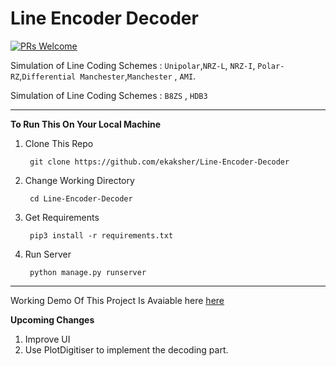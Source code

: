 # Line Encoder Decoder
[![PRs Welcome](https://img.shields.io/badge/PRs-welcome-brightgreen.svg?style=flat-square)](http://makeapullrequest.com)

Simulation of Line Coding Schemes : `Unipolar`,`NRZ-L`, `NRZ-I`, `Polar-RZ`,`Differential Manchester`,`Manchester` , `AMI`.

Simulation of Line Coding Schemes : `B8ZS` , `HDB3`

-------------------------------------------------------------------------


**To Run This On Your Local Machine**
1. Clone This Repo

        git clone https://github.com/ekaksher/Line-Encoder-Decoder

2. Change Working Directory


        cd Line-Encoder-Decoder
        
3. Get Requirements
    
        pip3 install -r requirements.txt
     
4. Run Server
  
        python manage.py runserver
        
-----------------------------------------------------------------------------

Working Demo Of This Project Is Avaiable here [here](https://lineencoderdecoder.herokuapp.com)

**Upcoming Changes**
1. Improve UI
2. Use PlotDigitiser to implement the decoding part.
